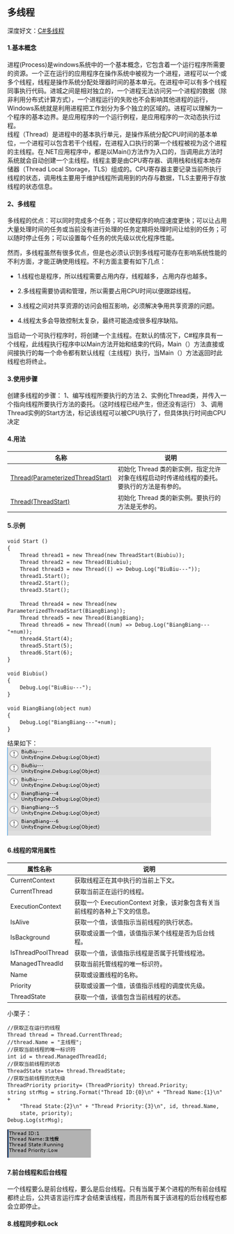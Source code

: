 ## 多线程
深度好文：[C#多线程](http://www.cnblogs.com/dotnet261010/p/6159984.html)
#### 1.基本概念
进程(Process)是windows系统中的一个基本概念，它包含着一个运行程序所需要的资源。一个正在运行的应用程序在操作系统中被视为一个进程，进程可以一个或多个线程，线程是操作系统分配处理器时间的基本单元。在进程中可以有多个线程同事执行代码。进城之间是相对独立的，一个进程无法访问另一个进程的数据（除非利用分布式计算方式），一个进程运行的失败也不会影响其他进程的运行，Windows系统就是利用进程把工作划分为多个独立的区域的。进程可以理解为一个程序的基本边界。是应用程序的一个运行例程，是应用程序的一次动态执行过程。  
线程（Thread）是进程中的基本执行单元，是操作系统分配CPU时间的基本单位，一个进程可以包含若干个线程，在进程入口执行的第一个线程被视为这个进程的主线程。在.NET应用程序中，都是以Main()方法作为入口的，当调用此方法时系统就会自动创建一个主线程。线程主要是由CPU寄存器、调用栈和线程本地存储器（Thread Local Storage，TLS）组成的。CPU寄存器主要记录当前所执行线程的状态，调用栈主要用于维护线程所调用到的内存与数据，TLS主要用于存放线程的状态信息。
#### 2、多线程
多线程的优点：可以同时完成多个任务；可以使程序的响应速度更快；可以让占用大量处理时间的任务或当前没有进行处理的任务定期将处理时间让给别的任务；可以随时停止任务；可以设置每个任务的优先级以优化程序性能。

然而，多线程虽然有很多优点，但是也必须认识到多线程可能存在影响系统性能的不利方面，才能正确使用线程。不利方面主要有如下几点：

* 1.线程也是程序，所以线程需要占用内存，线程越多，占用内存也越多。
 
* 2.多线程需要协调和管理，所以需要占用CPU时间以便跟踪线程。
 
* 3.线程之间对共享资源的访问会相互影响，必须解决争用共享资源的问题。
 
* 4.线程太多会导致控制太复杂，最终可能造成很多程序缺陷。

当启动一个可执行程序时，将创建一个主线程。在默认的情况下，C#程序具有一个线程，此线程执行程序中以Main方法开始和结束的代码，Main（）方法直接或间接执行的每一个命令都有默认线程（主线程）执行，当Main（）方法返回时此线程也将终止。

#### 3.使用步骤
创建多线程的步骤：
1、编写线程所要执行的方法
2、实例化Thread类，并传入一个指向线程所要执行方法的委托。（这时线程已经产生，但还没有运行）
3、调用Thread实例的Start方法，标记该线程可以被CPU执行了，但具体执行时间由CPU决定

#### 4.用法  
名称 | 说明 
----|------
[Thread(ParameterizedThreadStart)](https://msdn.microsoft.com/zh-cn/library/1h2f2459(v=vs.95).aspx)| 初始化 Thread 类的新实例，指定允许对象在线程启动时传递给线程的委托。要执行的方法是有参的。  
[Thread(ThreadStart)](https://msdn.microsoft.com/zh-cn/library/xx3ezzs2(v=vs.95).aspx) | 初始化 Thread 类的新实例。要执行的方法是无参的。 
#### 5.示例

	void Start ()
	{
        Thread thread1 = new Thread(new ThreadStart(Biubiu));
        Thread thread2 = new Thread(Biubiu);
        Thread thread3 = new Thread(() => Debug.Log("BiuBiu---"));
        thread1.Start();
        thread2.Start();
        thread3.Start();

        Thread thread4 = new Thread(new ParameterizedThreadStart(BiangBiang));
        Thread thread5 = new Thread(BiangBiang);
        Thread thread6 = new Thread((num) => Debug.Log("BiangBiang---"+num));
        thread4.Start(4);
        thread5.Start(5);
        thread6.Start(6);
	}

    void Biubiu()
    {
        Debug.Log("BiuBiu---");
    }

    void BiangBiang(object num)
    {
        Debug.Log("BiangBiang---"+num);
    }
结果如下：  
![](pic/3.png)

#### 6.线程的常用属性
属性名称|说明
----|------
CurrentContext|	获取线程正在其中执行的当前上下文。
CurrentThread|	获取当前正在运行的线程。
ExecutionContext|	获取一个 ExecutionContext 对象，该对象包含有关当前线程的各种上下文的信息。
IsAlive|	获取一个值，该值指示当前线程的执行状态。
IsBackground|	获取或设置一个值，该值指示某个线程是否为后台线程。
IsThreadPoolThread|	获取一个值，该值指示线程是否属于托管线程池。
ManagedThreadId|	获取当前托管线程的唯一标识符。
Name|	获取或设置线程的名称。
Priority|	获取或设置一个值，该值指示线程的调度优先级。
ThreadState|	获取一个值，该值包含当前线程的状态。

小栗子：  

	//获取正在运行的线程
	Thread thread = Thread.CurrentThread;
	//thread.Name = "主线程";
	//获取当前线程的唯一标识符
	int id = thread.ManagedThreadId;
	//获取当前线程的状态
	ThreadState state= thread.ThreadState;
	//获取当前线程的优先级
	ThreadPriority priority= (ThreadPriority) thread.Priority;
	string strMsg = string.Format("Thread ID:{0}\n" + "Thread Name:{1}\n" +
	    "Thread State:{2}\n" + "Thread Priority:{3}\n", id, thread.Name,
	    state, priority);
	Debug.Log(strMsg);  
![](pic/5.png)

#### 7.前台线程和后台线程
一个线程要么是前台线程，要么是后台线程。只有当属于某个进程的所有前台线程都终止后，公共语言运行库才会结束该线程，而且所有属于该进程的后台线程也都会立即停止。
#### 8.线程同步和Lock